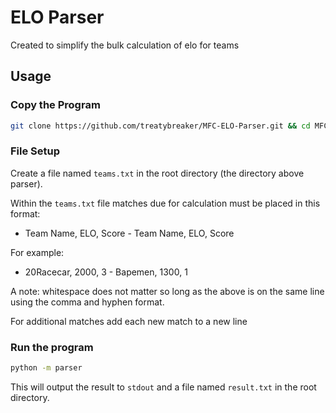 # ELO Parser
Created to simplify the bulk calculation of elo for teams

## Usage

### Copy the Program

```bash
git clone https://github.com/treatybreaker/MFC-ELO-Parser.git && cd MFC-ELO-Parser
```

### File Setup
Create a file named `teams.txt` in the root directory (the directory above parser).

Within the `teams.txt` file matches due for calculation must be placed in this format:

- Team Name, ELO, Score - Team Name, ELO, Score

For example:

- 20Racecar, 2000, 3 - Bapemen, 1300, 1

A note: whitespace does not matter so long as the above is on the same line using the comma and hyphen format.

For additional matches add each new match to a new line

### Run the program

```bash
python -m parser
```
This will output the result to `stdout` and a file named `result.txt` in the root directory.

